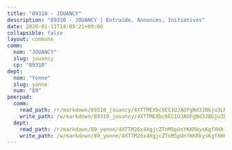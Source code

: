 ```yaml
---
title: "89310 - JOUANCY"
description: "89310 - JOUANCY | Entraide, Annonces, Initiatives"
date: 2020-01-11T14:09:21+09:00
collapsible: false
layout: commune
comm:
  nom: "JOUANCY"
  slug: jouancy
  cp: "89310"
dept:
  nom: "Yonne"
  slug: yonne
  num: "89"
peerpad:
  comm:
    read_path: /r/markdown/89310_jouancy/4XTTMEXbc6EC1UJAUFgNd3JBGju3LRCV8yZ1wDUvFeGBSCt5t
    write_path: /w/markdown/89310_jouancy/4XTTMEXbc6EC1UJAUFgNd3JBGju3LRCV8yZ1wDUvFeGBSCt5t-K3TgThsKUt3bnsKuvp98d5fEM2HEtperdQY1DXFdma89dvjCBpWRDD9SZf5UZkQAqDwm1d6jvQAdGdKuBLSpZP8mfQNKh2ZHEFgXUE7BseJrRjxM8H6NkyeHLLV5ebqMhqQ4mQBY
  dept:
    read_path: /r/markdown/89_yonne/4XTTM26x4XgjcZTnM5pUnYKKRkysKgfXHh1wiigoPHqn9LDKB
    write_path: /w/markdown/89_yonne/4XTTM26x4XgjcZTnM5pUnYKKRkysKgfXHh1wiigoPHqn9LDKB-K3TgU4xaMVqzoRnPJNyddApuMoWvJyHL35bzooauYvdhG3MLg3ikjpoueq9BDtqVP4hJBQxpPxix2gohzXyST9tZPnEkyXpDMdHiAFpx7EU6e8WgvFk7NPsBQepM8o13bG9dyqq7
---
```


